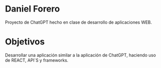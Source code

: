
# Daniel Forero

Proyecto de ChatGPT hecho en clase de desarrollo de aplicaciones WEB.

# Objetivos 

Desarrollar una aplicación similar a la aplicación de ChatGPT, haciendo uso de REACT, API´S y frameworks. 
